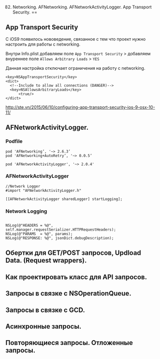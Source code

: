 82. Networking. AFNetworking. AFNetworkActivityLogger. App Transport Security.
==

## App Transport Security

C iOS9 появилось нововедение, связанное с тем что проект нужно настроить для работы с networking.

Внутри Info.plist добавляем поле `App Transport Security` > добавляем внуреннее поле `Allows Arbitrary Loads` > `YES`

Данная настройка отключает ограничения на работу с networking.

```objc
<key>NSAppTransportSecurity</key>
<dict>
  <!--Include to allow all connections (DANGER)-->
  <key>NSAllowsArbitraryLoads</key>
      <true/>
</dict>
```

http://ste.vn/2015/06/10/configuring-app-transport-security-ios-9-osx-10-11/

## AFNetworkActivityLogger.

### Podfile

```objc
pod 'AFNetworking’, '~> 2.6.3’
pod 'AFNetworking+AutoRetry’, '~> 0.0.5’

pod 'AFNetworkActivityLogger', '~> 2.0.4'
```

### AFNetworkActivityLogger
```objc
//Network Logger
#import "AFNetworkActivityLogger.h"

[[AFNetworkActivityLogger sharedLogger] startLogging];
```

### Network Logging
```objc

NSLog(@"HEADERS = %@", self.manager.requestSerializer.HTTPRequestHeaders);
NSLog(@"PARAMS  = %@", params);
NSLog(@"RESPONSE: %@", jsonDict.debugDescription);
```


## Обертки для GET/POST запросов, Updload Data. (Request wrappers).

## Как проектировать класс для API запросов.

## Запросы в связке с NSOperationQueue.

## Запросы в связке с GCD.

## Асинхронные запросы.

## Повторяющиеся запросы. Отложенные запросы.


